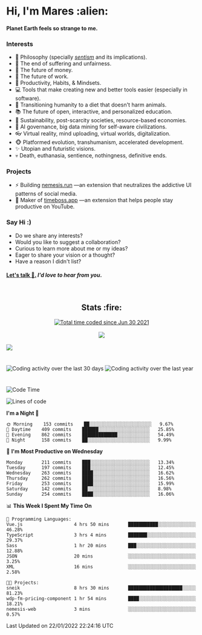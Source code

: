 <h1>Hi, I'm Mares :alien:</h1>

#### Planet Earth feels so strange to me.

### **Interests**

- 🌊 Philosophy (specially [_sentism_][sentismmedium] and its implications).
- 🎯 The end of suffering and unfairness.
- 💸 The future of money.
- 💼 The future of work.
- 🧠 Productivity, Habits, & Mindsets.
- 💻 Tools that make creating new and better tools easier (especially in software).
- 🥗 Transitioning humanity to a diet that doesn't harm animals.
- 📚 The future of open, interactive, and personalized education.
- 🌱 Sustainability, post-scarcity societies, resource-based economies.
- 🤖 AI governance, big data mining for self-aware civilizations.
- 👓 Virtual reality, mind uploading, virtual worlds, digitalization.
- 🐵 Platformed evolution, transhumanism, accelerated development.
- ✨ Utopian and futuristic visions.
- 💀 Death, euthanasia, sentience, nothingness, definitive ends.


### **Projects**

- ⚡ Building [nemesis.run](https://nemesis.run) —an extension that neutralizes the addictive UI patterns of social media.
- 💎 Maker of [timeboss.app](https://timeboss.app) —an extension that helps people stay productive on YouTube.


### **Say Hi :)**

- Do we share any interests?
- Would you like to suggest a collaboration?
- Curious to learn more about me or my ideas?
- Eager to share your vision or a thought?
- Have a reason I didn't list?

#### [Let's talk :wave:.](mailto:mareszhar@gmail.com) _I'd love to hear from you_.

[sentismmedium]: https://medium.com/@mareszhar/born-a-prisoner-a-reflection-about-life-its-struggles-and-a-plan-to-escape-d8566ce9b026

<br>

<h2 align="center">Stats :fire:</h2>

<div align="center">
  <a href="https://wakatime.com/@cfdc0e0d-4860-4b62-9ff0-cb659185525e">
    <img src="https://wakatime.com/badge/user/cfdc0e0d-4860-4b62-9ff0-cb659185525e.svg" alt="Total time coded since Jun 30 2021" />
  </a>
</div>

<br>

<!-- 
Add or remove this: 
&dates=B1AAB3FF 
...or this...
&date_format=M%20j%5B%2C%20Y%5D
from the *streak stats URL below* if they get bugged and aren't updating: 
-->

<div align="center">
  <img src="https://github-readme-streak-stats.herokuapp.com?user=mareszhar&theme=black-ice&hide_border=true&stroke=FFFFFF15&ring=DF8FFE&fire=DF8FFE&currStreakLabel=DF8FFE&background=1A232A&currStreakNum=86FFAB&dates=B1AAB3FF&date_format=M%20j%5B%2C%20Y%5D">
</div>

<br>

<img src="https://activity-graph.herokuapp.com/graph?username=mareszhar&theme=nord&bg_color=00000000&color=979797&line=DF8FFE&point=00000000&area=true&hide_border=true">

<br>

<h1></h1>

<img src="https://wakatime.com/share/@mares/5df0ff02-9c79-41b4-b540-51dc9c65a57b.svg" alt="Coding activity over the last 30 days" />
<img src="https://wakatime.com/share/@mares/ea89ba71-f374-40af-930c-e0655909fe37.svg" alt="Coding activity over the last year" />

<h1></h1>

<!--START_SECTION:waka-->
![Code Time](http://img.shields.io/badge/Code%20Time-446%20hrs%2018%20mins-blue)

![Lines of code](https://img.shields.io/badge/From%20Hello%20World%20I%27ve%20Written-124%20Thousand%20lines%20of%20code-blue)

**I'm a Night 🦉** 

```text
🌞 Morning    153 commits    ██░░░░░░░░░░░░░░░░░░░░░░░   9.67% 
🌆 Daytime    409 commits    ██████░░░░░░░░░░░░░░░░░░░   25.85% 
🌃 Evening    862 commits    █████████████░░░░░░░░░░░░   54.49% 
🌙 Night      158 commits    ██░░░░░░░░░░░░░░░░░░░░░░░   9.99%

```
📅 **I'm Most Productive on Wednesday** 

```text
Monday       211 commits    ███░░░░░░░░░░░░░░░░░░░░░░   13.34% 
Tuesday      197 commits    ███░░░░░░░░░░░░░░░░░░░░░░   12.45% 
Wednesday    263 commits    ████░░░░░░░░░░░░░░░░░░░░░   16.62% 
Thursday     262 commits    ████░░░░░░░░░░░░░░░░░░░░░   16.56% 
Friday       253 commits    ████░░░░░░░░░░░░░░░░░░░░░   15.99% 
Saturday     142 commits    ██░░░░░░░░░░░░░░░░░░░░░░░   8.98% 
Sunday       254 commits    ████░░░░░░░░░░░░░░░░░░░░░   16.06%

```


📊 **This Week I Spent My Time On** 

```text
💬 Programming Languages: 
Vue.js                   4 hrs 50 mins       ███████████░░░░░░░░░░░░░░   46.28% 
TypeScript               3 hrs 4 mins        ███████░░░░░░░░░░░░░░░░░░   29.37% 
Sass                     1 hr 20 mins        ███░░░░░░░░░░░░░░░░░░░░░░   12.88% 
JSON                     20 mins             ░░░░░░░░░░░░░░░░░░░░░░░░░   3.25% 
XML                      16 mins             ░░░░░░░░░░░░░░░░░░░░░░░░░   2.58%

🐱‍💻 Projects: 
sneik                    8 hrs 30 mins       ████████████████████░░░░░   81.23% 
wdp-fm-pricing-component 1 hr 54 mins        ████░░░░░░░░░░░░░░░░░░░░░   18.21% 
nemesis-web              3 mins              ░░░░░░░░░░░░░░░░░░░░░░░░░   0.57%

```


 Last Updated on 22/01/2022 22:24:16 UTC
<!--END_SECTION:waka-->
